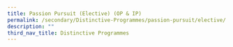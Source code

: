 ```yaml
---
title: Passion Pursuit (Elective) (OP & IP)
permalink: /secondary/Distinctive-Programmes/passion-pursuit/elective/
description: ""
third_nav_title: Distinctive Programmes
---
```


